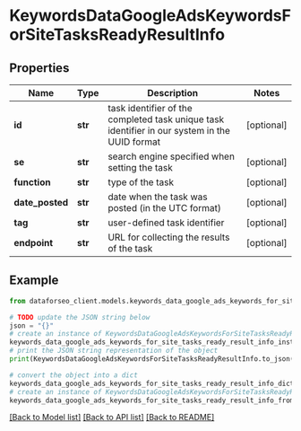 # KeywordsDataGoogleAdsKeywordsForSiteTasksReadyResultInfo


## Properties

Name | Type | Description | Notes
------------ | ------------- | ------------- | -------------
**id** | **str** | task identifier of the completed task unique task identifier in our system in the UUID format | [optional] 
**se** | **str** | search engine specified when setting the task | [optional] 
**function** | **str** | type of the task | [optional] 
**date_posted** | **str** | date when the task was posted (in the UTC format) | [optional] 
**tag** | **str** | user-defined task identifier | [optional] 
**endpoint** | **str** | URL for collecting the results of the task | [optional] 

## Example

```python
from dataforseo_client.models.keywords_data_google_ads_keywords_for_site_tasks_ready_result_info import KeywordsDataGoogleAdsKeywordsForSiteTasksReadyResultInfo

# TODO update the JSON string below
json = "{}"
# create an instance of KeywordsDataGoogleAdsKeywordsForSiteTasksReadyResultInfo from a JSON string
keywords_data_google_ads_keywords_for_site_tasks_ready_result_info_instance = KeywordsDataGoogleAdsKeywordsForSiteTasksReadyResultInfo.from_json(json)
# print the JSON string representation of the object
print(KeywordsDataGoogleAdsKeywordsForSiteTasksReadyResultInfo.to_json())

# convert the object into a dict
keywords_data_google_ads_keywords_for_site_tasks_ready_result_info_dict = keywords_data_google_ads_keywords_for_site_tasks_ready_result_info_instance.to_dict()
# create an instance of KeywordsDataGoogleAdsKeywordsForSiteTasksReadyResultInfo from a dict
keywords_data_google_ads_keywords_for_site_tasks_ready_result_info_from_dict = KeywordsDataGoogleAdsKeywordsForSiteTasksReadyResultInfo.from_dict(keywords_data_google_ads_keywords_for_site_tasks_ready_result_info_dict)
```
[[Back to Model list]](../README.md#documentation-for-models) [[Back to API list]](../README.md#documentation-for-api-endpoints) [[Back to README]](../README.md)


